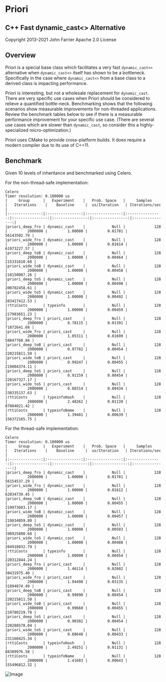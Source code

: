 # Priori

## C++ Fast dynamic_cast<> Alternative

Copyright 2013-2021 John Farrier
Apache 2.0 License

## Overview

Priori is a special base class which facilitates a very fast `dynamic_cast<>` alternative when `dynamic_cast<>` itself has shown to be a bottleneck. Specifically in the case where `dynamic_cast<>` from a base class to a derived class is impacting performance.

Priori is interesting, but not a wholesale replacement for `dynamic_cast`.  There are very specific use cases when Priori should be considered to relieve a quantified bottle-neck.  Benchmarking shows that the following scenarios show measurable improvements for non-threaded applications.  Review the benchmark tables below to see if there is a measurable performance improvement for your specific use case.  (There are several use cases which are slower than `dynamic_cast`, so consider this a highly-specialized micro-optimization.)

Priori uses CMake to provide cross-platform builds. It does require a modern compiler due to its use of C++11.

## Benchmark

Given 10 levels of inheritance and benchmarked using Celero.

For the non-thread-safe implementation:

```
Celero
Timer resolution: 0.100000 us
|     Group      |   Experiment    |   Prob. Space   |     Samples     |   Iterations    |    Baseline     |  us/Iteration   | Iterations/sec  |
|:--------------:|:---------------:|:---------------:|:---------------:|:---------------:|:---------------:|:---------------:|:---------------:|
|priori_deep_fro | dynamic_cast    |            Null |             128 |         2000000 |         1.00000 |         0.01781 |     56143502.79 |
|priori_wide_fro | dynamic_cast    |            Null |             128 |         2000000 |         1.00000 |         0.01614 |     61973227.57 |
|priori_deep_toB | dynamic_cast    |            Null |             128 |         2000000 |         1.00000 |         0.00464 |    215331610.68 |
|priori_wide_toB | dynamic_cast    |            Null |             128 |         2000000 |         1.00000 |         0.00458 |    218150087.26 |
|priori_deep_toS | dynamic_cast    |            Null |             128 |         2000000 |         1.00000 |         0.00498 |    200702458.61 |
|priori_wide_toS | dynamic_cast    |            Null |             128 |         2000000 |         1.00000 |         0.00492 |    203417412.53 |
|rttiCosts       | typeinfo        |            Null |             128 |         2000000 |         1.00000 |         0.00459 |    217983651.23 |
|priori_deep_fro | priori_cast     |            Null |             128 |         2000000 |         0.78115 |         0.01391 |     71872641.68 |
|priori_wide_fro | priori_cast     |            Null |             128 |         2000000 |         1.05311 |         0.01699 |     58847760.84 |
|priori_deep_toB | priori_cast     |            Null |             128 |         2000000 |         0.97782 |         0.00454 |    220215811.50 |
|priori_wide_toB | priori_cast     |            Null |             128 |         2000000 |         0.99247 |         0.00455 |    219804374.11 |
|priori_deep_toS | priori_cast     |            Null |             128 |         2000000 |         0.91159 |         0.00454 |    220167327.17 |
|priori_wide_toS | priori_cast     |            Null |             128 |         2000000 |         0.88314 |         0.00434 |    230335137.63 |
|rttiCosts       | typeinfoHash    |            Null |             128 |         2000000 |         2.48262 |         0.01139 |     87804021.42 |
|rttiCosts       | typeinfoName    |            Null |             128 |         2000000 |         1.39401 |         0.00639 |    156372165.75 |
```

For the thread-safe implementation:

```
Celero
Timer resolution: 0.100000 us
|     Group      |   Experiment    |   Prob. Space   |     Samples     |   Iterations    |    Baseline     |  us/Iteration   | Iterations/sec  |
|:--------------:|:---------------:|:---------------:|:---------------:|:---------------:|:---------------:|:---------------:|:---------------:|
|priori_deep_fro | dynamic_cast    |            Null |             128 |         2000000 |         1.00000 |         0.01781 |     56154537.29 |
|priori_wide_fro | dynamic_cast    |            Null |             128 |         2000000 |         1.00000 |         0.01612 |     62034739.45 |
|priori_deep_toB | dynamic_cast    |            Null |             128 |         2000000 |         1.00000 |         0.00455 |    219973603.17 |
|priori_wide_toB | dynamic_cast    |            Null |             128 |         2000000 |         1.00000 |         0.00457 |    219034059.80 |
|priori_deep_toS | dynamic_cast    |            Null |             128 |         2000000 |         1.00000 |         0.00503 |    198925800.68 |
|priori_wide_toS | dynamic_cast    |            Null |             128 |         2000000 |         1.00000 |         0.00488 |    204918032.79 |
|rttiCosts       | typeinfo        |            Null |             128 |         2000000 |         1.00000 |         0.00454 |    220312844.24 |
|priori_deep_fro | priori_cast     |            Null |             128 |         2000000 |         1.46114 |         0.02602 |     38431975.40 |
|priori_wide_fro | priori_cast     |            Null |             128 |         2000000 |         1.94498 |         0.03135 |     31894874.49 |
|priori_deep_toB | priori_cast     |            Null |             128 |         2000000 |         0.99890 |         0.00454 |    220215811.50 |
|priori_wide_toB | priori_cast     |            Null |             128 |         2000000 |         0.99660 |         0.00455 |    219780219.78 |
|priori_deep_toS | priori_cast     |            Null |             128 |         2000000 |         0.90302 |         0.00454 |    220288578.04 |
|priori_wide_toS | priori_cast     |            Null |             128 |         2000000 |         0.88648 |         0.00433 |    231160425.34 |
|rttiCosts       | typeinfoHash    |            Null |             128 |         2000000 |         2.49251 |         0.01131 |     88389976.58 |
|rttiCosts       | typeinfoName    |            Null |             128 |         2000000 |         1.41683 |         0.00643 |    155496812.32 |
```


![Image](https://d2weczhvl823v0.cloudfront.net/DigitalInBlue/Priori/trend.png?raw=true)
